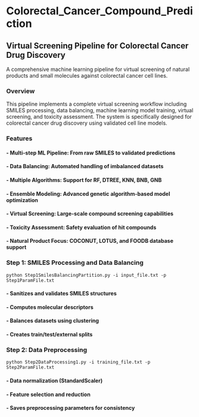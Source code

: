 # Colorectal_Cancer_Compound_Prediction

## Virtual Screening Pipeline for Colorectal Cancer Drug Discovery
A comprehensive machine learning pipeline for virtual screening of natural products and small molecules against colorectal cancer cell lines.

### Overview
This pipeline implements a complete virtual screening workflow including SMILES processing, data balancing, machine learning model training, virtual screening, and toxicity assessment. The system is specifically designed for colorectal cancer drug discovery using validated cell line models.

### Features
#### - Multi-step ML Pipeline: From raw SMILES to validated predictions
#### - Data Balancing: Automated handling of imbalanced datasets
#### - Multiple Algorithms: Support for RF, DTREE, KNN, BNB, GNB
#### - Ensemble Modeling: Advanced genetic algorithm-based model optimization
#### - Virtual Screening: Large-scale compound screening capabilities
#### - Toxicity Assessment: Safety evaluation of hit compounds
#### - Natural Product Focus: COCONUT, LOTUS, and FOODB database support

### Step 1: SMILES Processing and Data Balancing

```
python Step1SmilesBalancingPartition.py -i input_file.txt -p Step1ParamFile.txt
```
#### - Sanitizes and validates SMILES structures
#### - Computes molecular descriptors
#### - Balances datasets using clustering
#### - Creates train/test/external splits

### Step 2: Data Preprocessing

```
python Step2DataProcessing1.py -i training_file.txt -p Step2ParamFile.txt
```
#### - Data normalization (StandardScaler)
#### - Feature selection and reduction
#### - Saves preprocessing parameters for consistency



